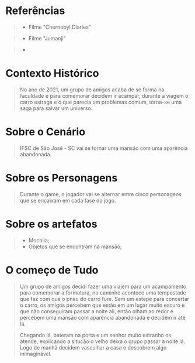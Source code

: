 # Referências

> * Filme "Chernobyl Diaries"  

> * Filme "Jumanji"

> * 

# Contexto Histórico

> No ano de 2021, um grupo de amigos acaba de se forma na faculdade e para comemorar decidem ir acampar, durante a viagem o carro estraga e o que parecia um problemas comum, torna-se uma saga para salvar um universo.
> 

# Sobre o Cenário

> IFSC de São José - SC vai se tornar uma mansão com uma aparência abandonada.

# Sobre os Personagens 

> Durante o game, o jogador vai se alternar entre cinco personagens que se encaixam em cada fase do jogo.

# Sobre os artefatos 

> * Mochila;
> * Objetos que se encontram na mansão;

# O começo de Tudo 

> Um grupo de amigos decidi fazer uma viajem para um acampamento para comemorar a formatura, no caminho acontece uma tempestade que faz com que o pneu do carro fure. Sem um estepe para concertar o carro, os amigos percebem que estão em um lugar muito escuro e que não conseguiram passar a noite ali, então olham ao redor e percebem uma mansão com aparência abandonada e decidem ir até lá. 

> Chegando lá, bateram na porta e um senhor muito estranho os atende, explicando a situção o velho deixa o grupo passar a noite lá. Logo de manhã decidem vasculhar a casa e descobrem algo inimaginável.


